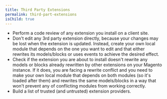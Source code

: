 ```yaml
---
title: Third Party Extensions
permalink: third-part-extensions
isChild: true
---
```


* Perform a code review of any extension you install on a client site.
* Don't edit any 3rd party extension directly, because your changes may be lost when the extension is updated. Instead, create your own local module that depends on the one you want to edit and that either rewrites its models/blocks or uses events to achieve the desired effect.
* Check if the extension you are about to install doesn't rewrite any models or blocks already rewritten by other extensions on your Magento instance. If it does, you are facing a rewrite conflict and you need to make your own local module that depends on both modules (so it's loaded after them) and rewrites the same models/blocks in a way that won't prevent any of conflicting modules from working correctly.
* Build a list of trusted (and untrusted) extension providers.